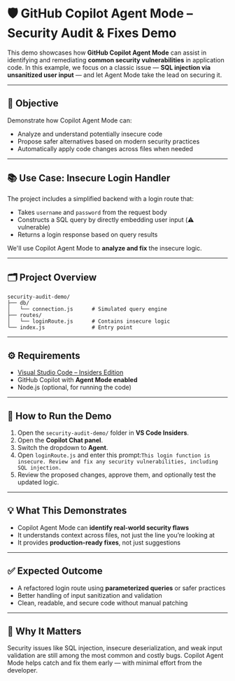 # 🛡️ GitHub Copilot Agent Mode – Security Audit & Fixes Demo

This demo showcases how **GitHub Copilot Agent Mode** can assist in identifying and remediating **common security vulnerabilities** in application code. In this example, we focus on a classic issue — **SQL injection via unsanitized user input** — and let Agent Mode take the lead on securing it.

---

## 🎯 Objective

Demonstrate how Copilot Agent Mode can:
- Analyze and understand potentially insecure code
- Propose safer alternatives based on modern security practices
- Automatically apply code changes across files when needed

---

## 📚 Use Case: Insecure Login Handler

The project includes a simplified backend with a login route that:
- Takes `username` and `password` from the request body
- Constructs a SQL query by directly embedding user input (⚠️ vulnerable)
- Returns a login response based on query results

We'll use Copilot Agent Mode to **analyze and fix** the insecure logic.

---

## 🗂️ Project Overview
```
security-audit-demo/ 
├── db/
│   └── connection.js      # Simulated query engine
├── routes/
│   └── loginRoute.js      # Contains insecure logic
└── index.js               # Entry point
```
---

## ⚙️ Requirements

- [Visual Studio Code – Insiders Edition](https://code.visualstudio.com/insiders/)
- GitHub Copilot with **Agent Mode enabled**
- Node.js (optional, for running the code)

---

## 🧪 How to Run the Demo

1. Open the `security-audit-demo/` folder in **VS Code Insiders**.
2. Open the **Copilot Chat panel**.
3. Switch the dropdown to **Agent**.
4. Open `loginRoute.js` and enter this prompt:```This login function is insecure. Review and fix any security vulnerabilities, including SQL injection.```
5. Review the proposed changes, approve them, and optionally test the updated logic.

---

## 💡 What This Demonstrates

- Copilot Agent Mode can **identify real-world security flaws**
- It understands context across files, not just the line you’re looking at
- It provides **production-ready fixes**, not just suggestions

---

## ✅ Expected Outcome

- A refactored login route using **parameterized queries** or safer practices
- Better handling of input sanitization and validation
- Clean, readable, and secure code without manual patching

---

## 📌 Why It Matters

Security issues like SQL injection, insecure deserialization, and weak input validation are still among the most common and costly bugs. Copilot Agent Mode helps catch and fix them early — with minimal effort from the developer.


